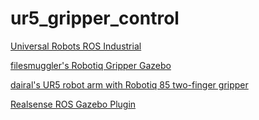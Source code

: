 # ur5_gripper_control

[Universal Robots ROS Industrial](https://github.com/ros-industrial/universal_robot)

[filesmuggler's Robotiq Gripper Gazebo](https://github.com/filesmuggler/robotiq)

[dairal's UR5 robot arm with Robotiq 85 two-finger gripper](https://github.com/dairal/ur5_gripper_moveit_config)

[Realsense ROS Gazebo Plugin](https://github.com/issaiass/realsense_gazebo_plugin)